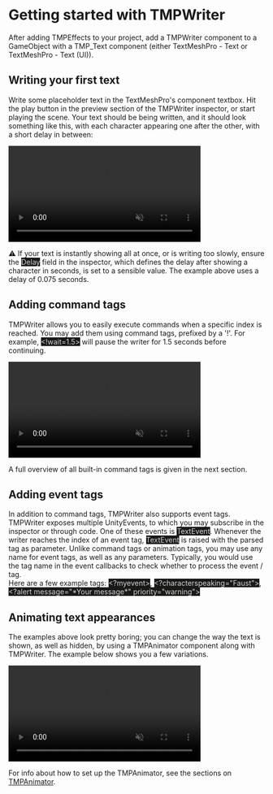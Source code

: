 # Getting started with TMPWriter
After adding TMPEffects to your project, add a TMPWriter component to a GameObject with a TMP_Text component (either TextMeshPro - Text or TextMeshPro - Text (UI)).

## Writing your first text
Write some placeholder text in the TextMeshPro's component textbox. Hit the play button in the preview section of the TMPWriter inspector, or start playing the scene.
Your text should be being written, and it should look something like this, with each character appearing one after the other, with a short delay in between:

<video style="min-width: 300px; max-width: 2000px; width:75%; height:auto;" src="../videos/writetextnoanim.mp4" width="320" height="240" autoplay loop muted>
  Your browser does not support the video tag.
</video>

:warning: If your text is instantly showing all at once, or is writing too slowly, ensure the <mark style="color: lightgray; background-color: #191a18">Delay</mark> field in the inspector, which defines the delay after showing a character in seconds, is set to a sensible value. 
The example above uses a delay of 0.075 seconds.

## Adding command tags
TMPWriter allows you to easily execute commands when a specific index is reached. 
You may add them using command tags, prefixed by a '!'. For example, <mark style="color: lightgray; background-color: #191a18">&lt;!wait=1.5&gt;</mark> will pause the writer for 1.5 seconds before continuing.

<video style="min-width: 300px; max-width: 2000px; width:75%; height:auto;" src="../videos/writetextnoanim2.mp4" width="320" height="240" autoplay loop muted>
  Your browser does not support the video tag.
</video>

A full overview of all built-in command tags is given in the next section.

## Adding event tags
In addition to command tags, TMPWriter also supports event tags.
TMPWriter exposes multiple UnityEvents, to which you may subscribe in the inspector or through code.
One of these events is <mark style="color: lightgray; background-color: #191a18">TextEvent</mark>.
Whenever the writer reaches the index of an event tag, <mark style="color: lightgray; background-color: #191a18">TextEvent</mark> is raised with the parsed tag as parameter.
Unlike command tags or animation tags, you may use any name for event tags, as well as any parameters.
Typically, you would use the tag name in the event callbacks to check whether to process the event / tag.  
Here are a few example tags: <mark style="color: lightgray; background-color: #191a18">&lt;?myevent&gt;</mark>, <mark style="color: lightgray; background-color: #191a18">&lt;?characterspeaking="Faust"&gt;</mark>, <mark style="color: lightgray; background-color: #191a18">&lt;?alert message="\*Your message\*" priority="warning"&gt;</mark>

## Animating text appearances
The examples above look pretty boring; you can change the way the text is shown, as well as hidden, by using a TMPAnimator component along with TMPWriter.
The example below shows you a few variations.

<video style="min-width: 300px; max-width: 2000px; width:75%; height:auto;" src="../videos/writetextanimated.mp4" width="320" height="240" autoplay loop muted>
  Your browser does not support the video tag.
</video>

For info about how to set up the TMPAnimator, see the sections on [TMPAnimator](tmpanimator.md).